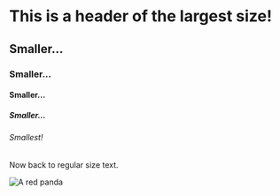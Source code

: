 # This is a header of the largest size!
## Smaller...
### Smaller...
#### Smaller...
##### Smaller...
###### Smallest!

Now back to regular size text.

![A red panda](https://upload.wikimedia.org/wikipedia/commons/e/e6/Red_Panda_%2824986761703%29.jpg)
